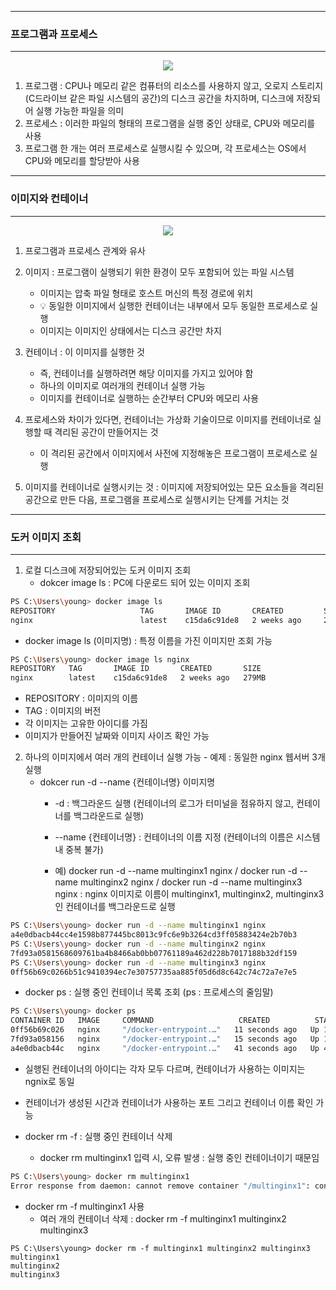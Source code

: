 -----
### 프로그램과 프로세스
-----
<div align="center">
<img src="https://github.com/user-attachments/assets/e356ca3f-8041-4fd2-85cf-e2be66943528">
</div>

1. 프로그램 : CPU나 메모리 같은 컴퓨터의 리소스를 사용하지 않고, 오로지 스토리지(C드라이브 같은 파일 시스템의 공간)의 디스크 공간을 차지하며, 디스크에 저장되어 실행 가능한 파일을 의미
2. 프로세스 : 이러한 파일의 형태의 프로그램을 실행 중인 상태로, CPU와 메모리를 사용
3. 프로그램 한 개는 여러 프로세스로 실행시킬 수 있으며, 각 프로세스는 OS에서 CPU와 메모리를 할당받아 사용

-----
### 이미지와 컨테이너
-----
<div align="center">
<img src="https://github.com/user-attachments/assets/649e80ad-9a82-42d6-b009-9c44e217fac2">
</div>

1. 프로그램과 프로세스 관계와 유사
2. 이미지 : 프로그램이 실행되기 위한 환경이 모두 포함되어 있는 파일 시스템
   - 이미지는 압축 파일 형태로 호스트 머신의 특정 경로에 위치
   - 💡 동일한 이미지에서 실행한 컨테이너는 내부에서 모두 동일한 프로세스로 실행
   - 이미지는 이미지인 상태에서는 디스크 공간만 차지

3. 컨테이너 : 이 이미지를 실행한 것
   - 즉, 컨테이너를 실행하려면 해당 이미지를 가지고 있어야 함
   - 하나의 이미지로 여러개의 컨테이너 실행 가능
   - 이미지를 컨테이너로 실행하는 순간부터 CPU와 메모리 사용
  
4. 프로세스와 차이가 있다면, 컨테이너는 가상화 기술이므로 이미지를 컨테이너로 실행할 때 격리된 공간이 만들어지는 것
   - 이 격리된 공간에서 이미지에서 사전에 지정해놓은 프로그램이 프로세스로 실행

5. 이미지를 컨테이너로 실행시키는 것 : 이미지에 저장되어있는 모든 요소들을 격리된 공간으로 만든 다음, 프로그램을 프로세스로 실행시키는 단계를 거치는 것

-----
### 도커 이미지 조회
-----
1. 로컬 디스크에 저장되어있는 도커 이미지 조회
   - dokcer image ls : PC에 다운로드 되어 있는 이미지 조회
```bash
PS C:\Users\young> docker image ls
REPOSITORY                   TAG       IMAGE ID       CREATED         SIZE
nginx                        latest    c15da6c91de8   2 weeks ago     279MB
```

   - docker image ls (이미지명) : 특정 이름을 가진 이미지만 조회 가능
```bash
PS C:\Users\young> docker image ls nginx
REPOSITORY   TAG       IMAGE ID       CREATED       SIZE
nginx        latest    c15da6c91de8   2 weeks ago   279MB
```

  - REPOSITORY : 이미지의 이름
  - TAG : 이미지의 버전
  - 각 이미지는 고유한 아이디를 가짐
  - 이미지가 만들어진 날짜와 이미지 사이즈 확인 가능

2. 하나의 이미지에서 여러 개의 컨테이너 실행 가능 - 예제 : 동일한 nginx 웹서버 3개 실행
   - dokcer run -d --name {컨테이너명} 이미지명
     + -d : 백그라운드 실행 (컨테이너의 로그가 터미널을 점유하지 않고, 컨테이너를 백그라운드로 실행)
     + --name {컨테이너명} : 컨테이너의 이름 지정 (컨테이너의 이름은 시스템 내 중복 불가)

     + 예) docker run -d --name multinginx1 nginx / docker run -d --name multinginx2 nginx / docker run -d --name multinginx3 nginx : nginx 이미지로 이름이 multinginx1, multinginx2, multinginx3인 컨테이너를 백그라운드로 실행
```bash
PS C:\Users\young> docker run -d --name multinginx1 nginx
a4e0dbacb44cc4e1598b877445bc8013c9fc6e9b3264cd3ff05883424e2b70b3
PS C:\Users\young> docker run -d --name multinginx2 nginx
7fd93a0581568609761ba4b8466ab0bb07761189a462d228b7017188b32df159
PS C:\Users\young> docker run -d --name multinginx3 nginx
0ff56b69c0266b51c9410394ec7e30757735aa885f05d6d8c642c74c72a7e7e5
```

   - docker ps : 실행 중인 컨테이너 목록 조회 (ps : 프로세스의 줄임말)
```bash
PS C:\Users\young> docker ps
CONTAINER ID   IMAGE     COMMAND                   CREATED          STATUS          PORTS     NAMES
0ff56b69c026   nginx     "/docker-entrypoint.…"   11 seconds ago   Up 11 seconds   80/tcp    multinginx3
7fd93a058156   nginx     "/docker-entrypoint.…"   15 seconds ago   Up 15 seconds   80/tcp    multinginx2
a4e0dbacb44c   nginx     "/docker-entrypoint.…"   41 seconds ago   Up 41 seconds   80/tcp    multinginx1
```

   - 실행된 컨테이너의 아이디는 각자 모두 다르며, 컨테이너가 사용하는 이미지는 ngnix로 동일
   - 컨테이너가 생성된 시간과 컨테이너가 사용하는 포트 그리고 컨테이너 이름 확인 가능

   - docker rm -f : 실행 중인 컨테이너 삭제
     + docker rm multinginx1 입력 시, 오류 발생 : 실행 중인 컨테이너이기 때문임
```bash
PS C:\Users\young> docker rm multinginx1
Error response from daemon: cannot remove container "/multinginx1": container is running: stop the container before removing or force remove
```
   - docker rm -f multinginx1 사용
     + 여러 개의 컨테이너 삭제 : docker rm -f multinginx1 multinginx2 multinginx3
```shell
PS C:\Users\young> docker rm -f multinginx1 multinginx2 multinginx3
multinginx1
multinginx2
multinginx3
```
